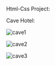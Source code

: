 Html-Css Project:

Cave Hotel:


![cave1](https://github.com/YusufGocen/Cave-Hotel/assets/128933870/5e5eee3c-fca3-4260-a5e9-a1ef08b9b25e)


![cave2](https://github.com/YusufGocen/Cave-Hotel/assets/128933870/fa1f323b-543f-4efa-8500-34311c26d3ea)


![cave3](https://github.com/YusufGocen/Cave-Hotel/assets/128933870/bf54a69a-6f20-4120-9b61-6c990a6821a6)

